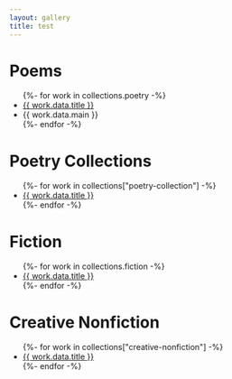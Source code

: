 ```yaml
---
layout: gallery
title: test
---
```


# Poems
<ul>
    {%- for work in collections.poetry -%}
        <li><a href="{{ work.url | url }}"> {{ work.data.title }} </a></li>
            <li> {{ work.data.main }} </li>
    {%- endfor -%}
</ul>

# Poetry Collections
<ul>
    {%- for work in collections["poetry-collection"] -%}
        <li><a href="{{ work.url | url }}"> {{ work.data.title }} </a></li>
    {%- endfor -%}
</ul>

# Fiction
<ul>
    {%- for work in collections.fiction -%}
        <li><a href="{{ work.url | url }}"> {{ work.data.title }} </a></li>
    {%- endfor -%}
</ul>

# Creative Nonfiction
<ul>
    {%- for work in collections["creative-nonfiction"] -%}
        <li><a href="{{ work.url | url }}"> {{ work.data.title }} </a></li>
    {%- endfor -%}
</ul>